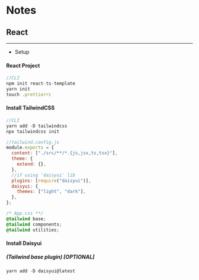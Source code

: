 # Notes
## React
---
- Setup
#### React Project
```js
//CLI
npm init react-ts-template
yarn init
touch .prettierrc
```
#### Install TailwindCSS
```js
//CLI
yarn add -D tailwindcss
npx tailwindcss init
```
```js
//tailwind.config.js
module.exports = {
  content: ["./src/**/*.{js,jsx,ts,tsx}"],
  theme: {
    extend: {},
  },
  //if using 'daisyui' lib
  plugins: [require("daisyui")],
  daisyui: {
    themes: ["light", "dark"],
  },
};
```
```css
/* App.css **/
@tailwind base;
@tailwind components;
@tailwind utilities;
```

#### Install Daisyui 
##### (Tailwind base plugin) [OPTIONAL]
```js
yarn add -D daisyui@latest
```

